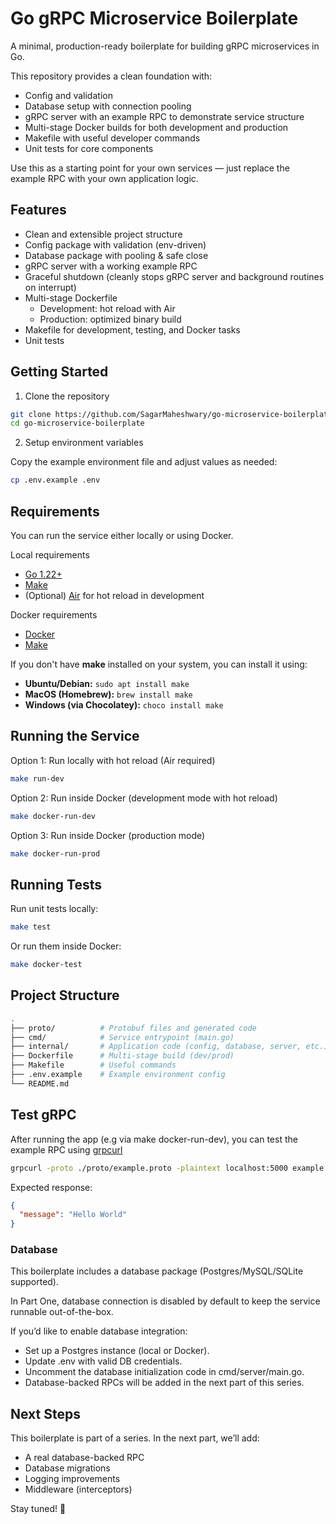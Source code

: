 # Go gRPC Microservice Boilerplate

A minimal, production-ready boilerplate for building gRPC microservices in Go.

This repository provides a clean foundation with:

- Config and validation
- Database setup with connection pooling
- gRPC server with an example RPC to demonstrate service structure
- Multi-stage Docker builds for both development and production
- Makefile with useful developer commands
- Unit tests for core components

Use this as a starting point for your own services — just replace the example RPC with your own application logic.

## Features

- Clean and extensible project structure
- Config package with validation (env-driven)
- Database package with pooling & safe close
- gRPC server with a working example RPC
- Graceful shutdown (cleanly stops gRPC server and background routines on interrupt)
- Multi-stage Dockerfile
  - Development: hot reload with Air
  - Production: optimized binary build
- Makefile for development, testing, and Docker tasks
- Unit tests

## Getting Started

1. Clone the repository

```bash
git clone https://github.com/SagarMaheshwary/go-microservice-boilerplate.git
cd go-microservice-boilerplate
```

2. Setup environment variables

Copy the example environment file and adjust values as needed:

```bash
cp .env.example .env
```

## Requirements

You can run the service either locally or using Docker.

Local requirements

- [Go 1.22+](https://go.dev/dl/)
- [Make](https://www.gnu.org/software/make/)
- (Optional) [Air](https://github.com/air-verse/air?tab=readme-ov-file#via-go-install-recommended) for hot reload in development

Docker requirements

- [Docker](https://docs.docker.com/get-docker/)
- [Make](https://www.gnu.org/software/make/)

If you don't have **make** installed on your system, you can install it using:

- **Ubuntu/Debian:** `sudo apt install make`
- **MacOS (Homebrew):** `brew install make`
- **Windows (via Chocolatey):** `choco install make`

## Running the Service

Option 1: Run locally with hot reload (Air required)

```bash
make run-dev
```

Option 2: Run inside Docker (development mode with hot reload)

```bash
make docker-run-dev
```

Option 3: Run inside Docker (production mode)

```bash
make docker-run-prod
```

## Running Tests

Run unit tests locally:

```bash
make test
```

Or run them inside Docker:

```bash
make docker-test
```

## Project Structure

```bash
.
├── proto/          # Protobuf files and generated code
├── cmd/            # Service entrypoint (main.go)
├── internal/       # Application code (config, database, server, etc.)
├── Dockerfile      # Multi-stage build (dev/prod)
├── Makefile        # Useful commands
├── .env.example    # Example environment config
└── README.md
```

## Test gRPC

After running the app (e.g via make docker-run-dev), you can test the example RPC using [grpcurl](https://github.com/fullstorydev/grpcurl)

```bash
grpcurl -proto ./proto/example.proto -plaintext localhost:5000 example.Example/Hello
```

Expected response:

```json
{
  "message": "Hello World"
}
```

### Database

This boilerplate includes a database package (Postgres/MySQL/SQLite supported).

In Part One, database connection is disabled by default to keep the service runnable out-of-the-box.

If you’d like to enable database integration:

- Set up a Postgres instance (local or Docker).
- Update .env with valid DB credentials.
- Uncomment the database initialization code in cmd/server/main.go.
- Database-backed RPCs will be added in the next part of this series.

## Next Steps

This boilerplate is part of a series. In the next part, we’ll add:

- A real database-backed RPC
- Database migrations
- Logging improvements
- Middleware (interceptors)

Stay tuned! 🚀
